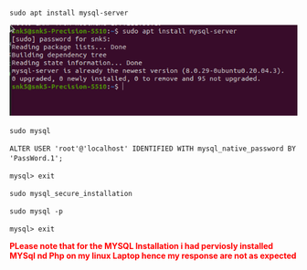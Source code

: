 `sudo apt install mysql-server`

![Ngnix Status](/Images/mysql%20install.png)


`sudo mysql`

`ALTER USER 'root'@'localhost' IDENTIFIED WITH mysql_native_password BY 'PassWord.1';`


`mysql> exit`


`sudo mysql_secure_installation`

`sudo mysql -p`

`mysql> exit`

<span style="color:red">**PLease note that for the MYSQL Installation  i had perviosly installed  MYSql nd Php  on my linux Laptop  hence my response are not as expected** </span>